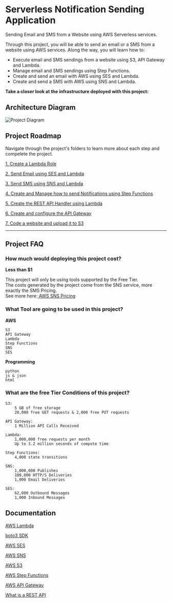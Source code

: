 
# Serverless Notification Sending Application

Sending Email and SMS from a Website using AWS Serverless services.

Through this project, you will be able to send an email or a SMS from a website using AWS services. Along the way, you will learn how to:

* Execute email and SMS sendings from a website using S3, API Gateway and Lambda.
* Manage email and SMS sendings using Step Functions.
* Create and send an email with AWS using SES and Lambda.
* Create and send a SMS with AWS using SNS and Lambda.

**Take a closer look at the infrastructure deployed with this project:** 

## Architecture Diagram

![Project Diagram](https://i.imgur.com/gVvjpmU.png)

##  Project Roadmap

Navigate through the project's folders to learn more about each step and compelete the project.

[1. Create a Lambda Role](/1-Lambda_Role/README.md) 

[2. Send Email using SES and Lambda](/2-SES/README.md) 

[3. Send SMS using SNS and Lambda](/3-SNS/README.md) 

[4.  Create and Manage how to send Notifications using Step Functions](/Step_Functions/README.md) 

[5. Create the REST API Handler using Lambda](/REST_API_Handler/README.md) 

[6. Create and configure the API Gateway](/API_Gateway/README.md) 

[7. Code a website and upload it to S3](/S3/README.md) 

<HR>

## Project FAQ

### How much would deploying this project cost? 

**Less than $1**

This project will only be using tools supported by the Free Tier. <br/>
The costs generated by the project come from the SNS service, more exactly the SMS Pricing. <br/>
See more here:[ AWS SNS Pricing ](https://aws.amazon.com/sns/sms-pricing/)

### What Tool are going to be used in this project?

**AWS**

    S3
    API Gateway
    Lambda
    Step Functions
    SNS
    SES

**Programming**

    python
    js & json
    html

### What are the free Tier Conditions of this project?

    S3:
        5 GB of free storage
        20,000 free GET requests & 2,000 free PUT requests

    API Gateway:
        1 Million API Calls Received

    Lambda:
        1,000,000 free requests per month
        Up to 3.2 million seconds of compute time

    Step Functions:
        4,000 state transitions

    SNS:
        1,000,000 Publishes
        100,000 HTTP/S Deliveries
        1,000 Email Deliveries

    SES:
        62,000 Outbound Messages
        1,000 Inbound Messages

## Documentation

[AWS Lambda](https://aws.amazon.com/lambda/)

[boto3 SDK](https://docs.aws.amazon.com/lambda/latest/dg/lambda-python.html)

[AWS SES](https://docs.aws.amazon.com/ses/)

[AWS SNS](https://docs.aws.amazon.com/sns/index.html)

[AWS S3](https://docs.aws.amazon.com/s3/index.html)

[AWS Step Functions](https://aws.amazon.com/step-functions/)

[AWS API Gateway](https://aws.amazon.com/api-gateway/)

[What is a REST API](https://www.youtube.com/watch?v=lsMQRaeKNDk)









